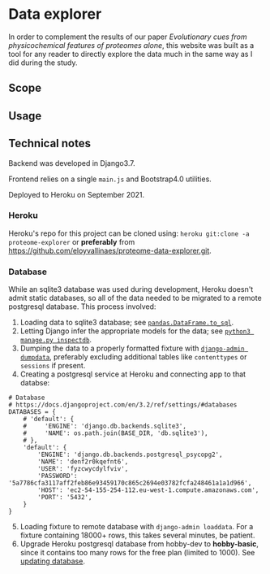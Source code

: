 # Data explorer

In order to complement the results of our paper _Evolutionary cues from physicochemical features of proteomes alone_, this website was built as a tool for any reader to directly explore the data much in the same way as I did during the study.

## Scope

## Usage

## Technical notes
Backend was developed in Django3.7.

Frontend relies on a single `main.js` and Bootstrap4.0 utilities.

Deployed to Heroku on September 2021.

### Heroku
Heroku's repo for this project can be cloned using: `heroku git:clone -a proteome-explorer` or **preferably** from https://github.com/eloyvallinaes/proteome-data-explorer.git.

### Database
While an sqlite3 database was used during development, Heroku doesn't admit static
databases, so all of the data needed to be migrated to a remote postgresql database.
This process involved:
1. Loading data to sqlite3 database; see [`pandas.DataFrame.to_sql`](https://pandas.pydata.org/docs/reference/api/pandas.DataFrame.to_sql.html).
2. Letting Django infer the appropriate models for the data; see [`python3 manage.py inspectdb`](https://docs.djangoproject.com/en/3.2/howto/legacy-databases/).
3. Dumping the data to a properly formatted fixture with [`django-admin dumpdata`](https://docs.djangoproject.com/en/3.2/ref/django-admin/), preferably excluding additional tables like `contenttypes` or `sessions` if present.
4. Creating a postgresql service at Heroku and connecting app to that databse:
```
# Database
# https://docs.djangoproject.com/en/3.2/ref/settings/#databases
DATABASES = {
    # 'default': {
    #     'ENGINE': 'django.db.backends.sqlite3',
    #     'NAME': os.path.join(BASE_DIR, 'db.sqlite3'),
    # },
    'default': {
        'ENGINE': 'django.db.backends.postgresql_psycopg2',
        'NAME': 'denf2r0kqefnt6',
        'USER': 'fyzcwycdylfviv',
        'PASSWORD': '5a7786cfa3117aff2feb86e93459170c865c2694e03782fcfa248461a1a1d966',
        'HOST': 'ec2-54-155-254-112.eu-west-1.compute.amazonaws.com',
        'PORT': '5432',
    }
}
```
5. Loading fixture to remote database with `django-admin loaddata`. For a fixture containing 18000+ rows, this takes several minutes, be patient.
6. Upgrade Heroku postgresql database from hobby-dev to **hobby-basic**, since it contains too many rows for the free plan (limited to 1000). See [updating database](https://devcenter.heroku.com/articles/upgrading-heroku-postgres-databases#upgrading-with-pg-copy).
